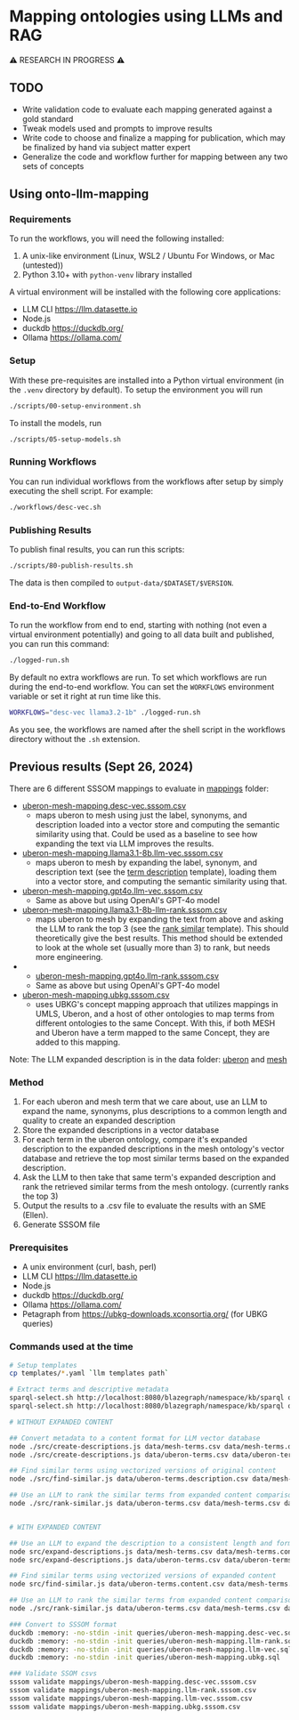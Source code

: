 # Mapping ontologies using LLMs and RAG

:warning: RESEARCH IN PROGRESS :warning:

## TODO

* Write validation code to evaluate each mapping generated against a gold standard
* Tweak models used and prompts to improve results
* Write code to choose and finalize a mapping for publication, which may be finalized by hand via subject matter expert
* Generalize the code and workflow further for mapping between any two sets of concepts

## Using onto-llm-mapping

### Requirements

To run the workflows, you will need the following installed:

1. A unix-like environment (Linux, WSL2 / Ubuntu For Windows, or Mac (untested))
2. Python 3.10+ with `python-venv` library installed

A virtual environment will be installed with the following core applications:

- LLM CLI <https://llm.datasette.io>
- Node.js
- duckdb <https://duckdb.org/>
- Ollama <https://ollama.com/>

### Setup

With these pre-requisites are installed into a Python virtual environment (in the `.venv` directory by default).
To setup the environment you will run

```bash
./scripts/00-setup-environment.sh
```

To install the models, run

```bash
./scripts/05-setup-models.sh
```

### Running Workflows

You can run individual workflows from the workflows after setup by simply executing the shell script. For example:

```bash
./workflows/desc-vec.sh
```

### Publishing Results

To publish final results, you can run this scripts:

```bash
./scripts/80-publish-results.sh
```

The data is then compiled to `output-data/$DATASET/$VERSION`.

### End-to-End Workflow

To run the workflow from end to end, starting with nothing (not even a virtual environment potentially) 
and going to all data built and published, you can run this command:

```bash
./logged-run.sh
```

By default no extra workflows are run. To set which workflows are run during the end-to-end workflow.
You can set the `WORKFLOWS` environment variable or set it right at run time like this.

```bash
WORKFLOWS="desc-vec llama3.2-1b" ./logged-run.sh
```

As you see, the workflows are named after the shell script in the workflows directory without the `.sh` extension.

## Previous results (Sept 26, 2024)

There are 6 different SSSOM mappings to evaluate in [mappings](./mappings/) folder:

* [uberon-mesh-mapping.desc-vec.sssom.csv](./mappings/uberon-mesh-mapping.desc-vec.sssom.csv)
  * maps uberon to mesh using just the label, synonyms, and description loaded into a vector store and computing the semantic similarity using that. Could be used as a baseline to see how expanding the text via LLM improves the results.  
* [uberon-mesh-mapping.llama3.1-8b.llm-vec.sssom.csv](./mappings/uberon-mesh-mapping.llama3.1-8b.llm-vec.sssom.csv)
  * maps uberon to mesh by expanding the label, synonym, and description text (see the [term description](./templates/term-description.yaml) template), loading them into a vector store, and computing the semantic similarity using that.
* [uberon-mesh-mapping.gpt4o.llm-vec.sssom.csv](./mappings/uberon-mesh-mapping.gpt4o.llm-vec.sssom.csv)
  * Same as above but using OpenAI's GPT-4o model
* [uberon-mesh-mapping.llama3.1-8b-llm-rank.sssom.csv](./mappings/uberon-mesh-mapping.llama3.1-8b-llm-rank.sssom.csv)
  * maps uberon to mesh by expanding the text from above and asking the LLM to rank the top 3 (see the [rank similar](./templates/rank-similar.yaml) template). This should theoretically give the best results. This method should be extended to look at the whole set (usually more than 3) to rank, but needs more engineering.
* * [uberon-mesh-mapping.gpt4o.llm-rank.sssom.csv](./mappings/uberon-mesh-mapping.gpt4o.llm-rank.sssom.csv)
  * Same as above but using OpenAI's GPT-4o model
* [uberon-mesh-mapping.ubkg.sssom.csv](./mappings/uberon-mesh-mapping.ubkg.sssom.csv)
  * uses UBKG's concept mapping approach that utilizes mappings in UMLS, Uberon, and a host of other ontologies to map terms from different ontologies to the same Concept. With this, if both MESH and Uberon have a term mapped to the same Concept, they are added to this mapping.

Note: The LLM expanded description is in the data folder: [uberon](./data/uberon-terms.content.csv) and [mesh](./data/mesh-terms.content.csv)

### Method

1. For each uberon and mesh term that we care about, use an LLM to expand the name, synonyms, plus descriptions to a common length and quality to create an expanded description
2. Store the expanded descriptions in a vector database 
3. For each term in the uberon ontology, compare it's expanded description to the expanded descriptions in the mesh ontology's vector database and retrieve the top most similar terms based on the expanded description. 
4. Ask the LLM to then take that same term's expanded description and rank the retrieved similar terms from the mesh ontology. (currently ranks the top 3)
5. Output the results to a .csv file to evaluate the results with an SME (Ellen).
6. Generate SSSOM file

### Prerequisites

- A unix environment (curl, bash, perl)
- LLM CLI <https://llm.datasette.io>
- Node.js
- duckdb <https://duckdb.org/>
- Ollama <https://ollama.com/>
- Petagraph from <https://ubkg-downloads.xconsortia.org/> (for UBKG queries)

### Commands used at the time

```bash
# Setup templates
cp templates/*.yaml `llm templates path`

# Extract terms and descriptive metadata
sparql-select.sh http://localhost:8080/blazegraph/namespace/kb/sparql queries/mesh-terms.rq > data/mesh-terms.csv
sparql-select.sh http://localhost:8080/blazegraph/namespace/kb/sparql queries/uberon-terms.rq > data/uberon-terms.csv

# WITHOUT EXPANDED CONTENT

## Convert metadata to a content format for LLM vector database
node ./src/create-descriptions.js data/mesh-terms.csv data/mesh-terms.description.csv
node ./src/create-descriptions.js data/uberon-terms.csv data/uberon-terms.description.csv

## Find similar terms using vectorized versions of original content
node ./src/find-similar.js data/uberon-terms.description.csv data/mesh-terms.description.csv data/uberon-terms.description.mesh-scores.csv

## Use an LLM to rank the similar terms from expanded content comparison
node ./src/rank-similar.js data/uberon-terms.csv data/mesh-terms.csv data/uberon-terms.description.csv data/mesh-terms.description.csv data/uberon-terms.description.mesh-scores.csv data/uberon-terms.description.mesh-ranked-scores.csv


# WITH EXPANDED CONTENT

## Use an LLM to expand the description to a consistent length and format
node src/expand-descriptions.js data/mesh-terms.csv data/mesh-terms.content.csv
node src/expand-descriptions.js data/uberon-terms.csv data/uberon-terms.content.csv

## Find similar terms using vectorized versions of expanded content
node src/find-similar.js data/uberon-terms.content.csv data/mesh-terms.content.csv data/uberon-terms.mesh-scores.csv

## Use an LLM to rank the similar terms from expanded content comparison
node ./src/rank-similar.js data/uberon-terms.csv data/mesh-terms.csv data/uberon-terms.content.csv data/mesh-terms.content.csv data/uberon-terms.mesh-scores.csv data/uberon-terms.mesh-ranked-scores.csv

### Convert to SSSOM format
duckdb :memory: -no-stdin -init queries/uberon-mesh-mapping.desc-vec.sql
duckdb :memory: -no-stdin -init queries/uberon-mesh-mapping.llm-rank.sql
duckdb :memory: -no-stdin -init queries/uberon-mesh-mapping.llm-vec.sql
duckdb :memory: -no-stdin -init queries/uberon-mesh-mapping.ubkg.sql

### Validate SSOM csvs
sssom validate mappings/uberon-mesh-mapping.desc-vec.sssom.csv
sssom validate mappings/uberon-mesh-mapping.llm-rank.sssom.csv
sssom validate mappings/uberon-mesh-mapping.llm-vec.sssom.csv
sssom validate mappings/uberon-mesh-mapping.ubkg.sssom.csv

```
